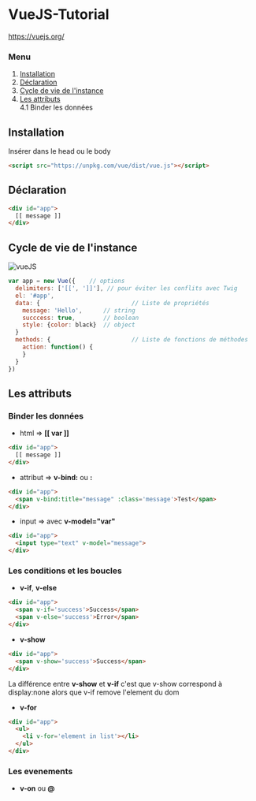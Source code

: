 VueJS-Tutorial 
======================
https://vuejs.org/

### Menu
1. [Installation](#Installation)
2. [Déclaration](#Déclaration)
3. [Cycle de vie de l'instance](#cycle)
4. [Les attributs](#attribut)    
4.1 Binder les données

     
     
     
## <a name="Installation"></a> Installation

Insérer dans le head ou le body

```html
<script src="https://unpkg.com/vue/dist/vue.js"></script>
```

## <a name="Déclaration"></a> Déclaration

```html
<div id="app">
  [[ message ]]
</div>
```

## <a name="cycle"></a>Cycle de vie de l'instance

<img src='https://vuejs.org/images/lifecycle.png' alt='vueJS' />

```javascript
var app = new Vue({    // options
  delimiters: ['[[', ']]'], // pour éviter les conflits avec Twig
  el: '#app',
  data: {                          // Liste de propriétés
    message: 'Hello',      // string
    succcess: true,        // boolean
    style: {color: black}  // object
  }
  methods: {                       // Liste de fonctions de méthodes
    action: function() {
    }
  }
})
```

## <a name="attribut"></a>Les attributs

### Binder les données 
* html => __[[ var ]]__
```html
<div id="app">
  [[ message ]]
</div>
```

* attribut =>  __v-bind:__ ou __:__

```html
<div id="app">
  <span v-bind:title="message" :class='message'>Test</span>
</div>
```

* input => avec __v-model="var"__
```html
<div id="app">
  <input type="text" v-model="message">
</div>
```

### Les conditions et les boucles
* __v-if__, __v-else__
```html
<div id="app">
  <span v-if='success'>Success</span>
  <span v-else='success'>Error</span>
</div>
```
* __v-show__
```html
<div id="app">
  <span v-show='success'>Success</span>
</div>
```
La différence entre __v-show__ et __v-if__ c'est que v-show correspond à display:none alors que v-if remove l'element du dom


* __v-for__
```html
<div id="app">
  <ul>
    <li v-for='element in list'></li>
  </ul>
</div>
```

### Les evenements
* __v-on__ ou __@__

